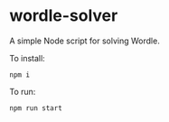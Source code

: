 # wordle-solver

A simple Node script for solving Wordle.

To install:
```
npm i
```

To run:
```
npm run start
```
